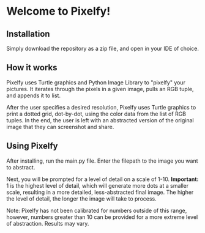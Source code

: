 # Welcome to Pixelfy!

## Installation
Simply download the repository as a zip file, and open in your IDE of choice.

## How it works
Pixelfy uses Turtle graphics and Python Image Library to "pixelfy" your pictures. It iterates through the pixels in a given image, pulls an RGB tuple, and appends it to list.

After the user specifies a desired resolution, Pixelfy uses Turtle graphics to print a dotted grid, dot-by-dot, using the color data from the list of RGB tuples. In the end, the user is left with an abstracted version of the original image that they can screenshot and share.

## Using Pixelfy
After installing, run the main.py file. Enter the filepath to the image you want to abstract.

Next, you will be prompted for a level of detail on a scale of 1-10. **Important:** 1 is the highest level of detail, which will generate more dots at a smaller scale, resulting in a more detailed, less-abstracted final image. The higher the level of detail, the longer the image will take to process.

Note: Pixelfy has not been calibrated for numbers outside of this range, however, numbers greater than 10 can be provided for a more extreme level of abstraction. Results may vary.







